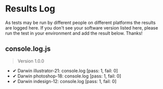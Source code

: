 # Results Log

As tests may be run by different people on different platforms the results are logged here. If you don't see your software version listed here, please run the test in your environment and add the result below. Thanks!

## console.log.js

> Version 1.0.0

- ✔ Darwin illustrator-21: console.log [pass: 1, fail: 0]
- ✔ Darwin photoshop-18: console.log [pass: 1, fail: 0]
- ✔ Darwin indesign-12: console.log [pass: 1, fail: 0]
